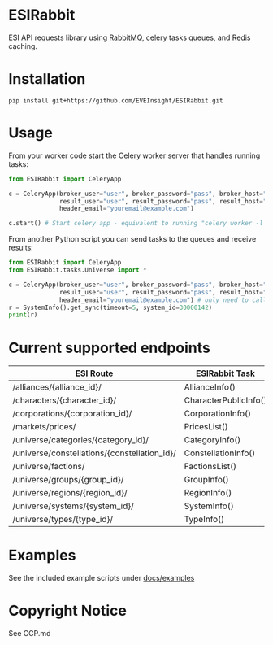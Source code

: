 # ESIRabbit
ESI API requests library using [RabbitMQ](https://www.rabbitmq.com/), [celery](https://docs.celeryproject.org/en/stable/getting-started/introduction.html) tasks queues, and [Redis](https://redis.io/) caching.

# Installation
```
pip install git+https://github.com/EVEInsight/ESIRabbit.git
```

# Usage
From your worker code start the Celery worker server that handles running tasks:
```python
from ESIRabbit import CeleryApp

c = CeleryApp(broker_user="user", broker_password="pass", broker_host="host", broker_port=5672, broker_vhost="esi",
              result_user="user", result_password="pass", result_host="host", result_port=6379, result_db=0,
              header_email="youremail@example.com")

c.start() # Start celery app - equivalent to running "celery worker -l WARNING --autoscale 10,1 -Q queues"
```

From another Python script you can send tasks to the queues and receive results:
```python
from ESIRabbit import CeleryApp
from ESIRabbit.tasks.Universe import *

c = CeleryApp(broker_user="user", broker_password="pass", broker_host="host", broker_port=5672, broker_vhost="esi",
              result_user="user", result_password="pass", result_host="host", result_port=6379, result_db=0,
              header_email="youremail@example.com") # only need to call this once in our code to init the tasks
r = SystemInfo().get_sync(timeout=5, system_id=30000142)
print(r)
```

# Current supported endpoints

| ESI Route                                    | ESIRabbit Task        |
|----------------------------------------------|-----------------------|
| /alliances/{alliance_id}/                    | AllianceInfo()        |
| /characters/{character_id}/                  | CharacterPublicInfo() |
| /corporations/{corporation_id}/              | CorporationInfo()     |
| /markets/prices/                             | PricesList()          |
| /universe/categories/{category_id}/          | CategoryInfo()        |
| /universe/constellations/{constellation_id}/ | ConstellationInfo()   |
| /universe/factions/                          | FactionsList()        |
| /universe/groups/{group_id}/                 | GroupInfo()           |
| /universe/regions/{region_id}/               | RegionInfo()          |
| /universe/systems/{system_id}/               | SystemInfo()          |
| /universe/types/{type_id}/                   | TypeInfo()            |

# Examples
See the included example scripts under [docs/examples](https://github.com/EVEInsight/ESIRabbit/tree/main/docs/examples)

# Copyright Notice
See CCP.md

